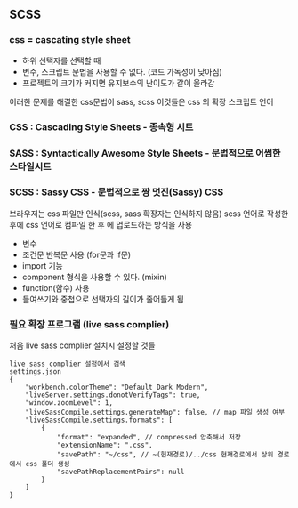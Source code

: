 ## SCSS
  ### css = cascating style sheet 
  - 하위 선택자를 선택할 때 
  - 변수, 스크립트 문법을 사용할 수 없다. (코드 가독성이 낮아짐)
  - 프로젝트의 크기가 커지면 유지보수의 난이도가 같이 올라감

  이러한 문제를 해결한 css문법이 sass, scss 이것들은 css 의 확장 스크립트 언어
        
  ### CSS : Cascading Style Sheets - 종속형 시트
  ### SASS : Syntactically Awesome Style Sheets - 문법적으로 어썸한 스타일시트
  ### SCSS : Sassy CSS - 문법적으로 짱 멋진(Sassy) CSS

  브라우저는 css 파일만 인식(scss, sass 확장자는 인식하지 않음)
  scss 언어로 작성한 후에 css 언어로 컴파일 한 후 에 업로드하는 방식을 사용

  - 변수
  - 조건문 반복문 사용 (for문과 if문)
  - import 기능
  - component 형식을 사용할 수 있다. (mixin)
  - function(함수) 사용
  - 들여쓰기와 중첩으로 선택자의 길이가 줄어들게 됨

  ### 필요 확장 프로그램 (live sass complier)

  처음 live sass complier 설치시 설정할 것들
  ```
  live sass complier 설정에서 검색
  settings.json
  {
      "workbench.colorTheme": "Default Dark Modern",
      "liveServer.settings.donotVerifyTags": true,
      "window.zoomLevel": 1,
      "liveSassCompile.settings.generateMap": false, // map 파일 생성 여부
      "liveSassCompile.settings.formats": [
          {
              "format": "expanded", // compressed 압축해서 저장
              "extensionName": ".css",
              "savePath": "~/css", // ~(현재경로)/../css 현재경로에서 상위 경로에서 css 폴더 생성
              "savePathReplacementPairs": null
          }
      ]
  }
  ```
  